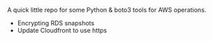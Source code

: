 A quick little repo for some Python & boto3 tools for AWS operations.
* Encrypting RDS snapshots
* Update Cloudfront to use https
